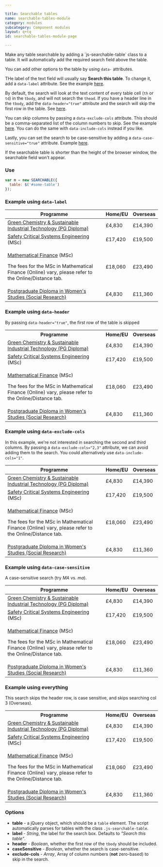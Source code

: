```yaml
---

title: Searchable tables
name: searchable-tables-module
category: modules
subcategory: Component modules
layout: q+tq
id: searchable-tables-module-page

---
```


<div class="lead"><p>Make any table searchable by adding a `js-searchable-table` class to a table. It will automatically add the required search field above the table.</p></div>

You can add other options to the table by using `data-` attributes.

THe label of the text field will usually say **Search this table**. To change it, add a `data-label` attribute. See the example [here](#example-using-data-label-).

By default, the search will look at the text content of every table cell (`th` or `td`) in the `tbody`, and will not search the `thead`. If you have a header line in the `tbody`, add the `data-header="true"` attribute and the search will skip the first row in the table. See [here](#example-using-data-header-).

You can skip columns by passing a `data-exclude-cols` attribute. This should be a comma-separated list of the column numbers to skip. See the example [here](#example-using-data-exclude-cols-). You can do the same with `data-include-cols` instead if you like.

Lastly, you can set the search to be case-sensitive by adding a `data-case-sensitive="true"` attribute. Example [here](#example-using-data-case-sensitive-).

If the searchable table is shorter than the height of the browser window, the searchable field won't appear.


### Use

```javascript
var m = new SEARCHABLE({
  table: $('#some-table')
});
```
### Example using `data-label`

<table class="js-searchable-table" data-label="Enter your search term here">
  <thead>
    <tr>
      <th>Programme</th>
      <th>Home/EU</th>
      <th>Overseas</th>
    </tr>
  </thead>
  <tbody>
    <tr>
      <td><a href="http://www.york.ac.uk/chemistry/postgraduate/taught/">Green Chemistry &amp; Sustainable Industrial Technology (PG Diploma)</a></td>
      <td>&pound;4,830</td>
      <td>&pound;14,390</td>
    </tr>
    <tr>
      <td><a href="http://www.cs.york.ac.uk/postgraduate/taught-courses/msc-scse/">Safety Critical Systems Engineering</a> (MSc)</td>
      <td>&pound;17,420</td>
      <td>&pound;19,500</td>
    </tr>
    <tr>
      <td>
        <p><a href="http://maths.york.ac.uk/www/MscfinMscmathfin">Mathematical Finance</a> (MSc)</p>
        <p>The fees for the MSc in Mathematical Finance (Online) vary, please refer to the Online/Distance tab.</p>
      </td>
      <td>&pound;18,060</td>
      <td>&pound;23,490</td>
    </tr>
    <tr>
      <td><a href="http://www.york.ac.uk/inst/cws/prospective/dip.htm">Postgraduate Diploma in Women's Studies (Social Research)</a></td>
      <td>&pound;4,830</td>
      <td>&pound;11,360</td>
    </tr>
  </tbody>
</table>

### Example using `data-header`

By passing `data-header="true"`, the first row of the table is skipped

<table class="js-searchable-table" data-header="true">
  <tbody>
    <tr>
      <th>Programme</th>
      <th>Home/EU</th>
      <th>Overseas</th>
    </tr>
    <tr>
      <td><a href="http://www.york.ac.uk/chemistry/postgraduate/taught/">Green Chemistry &amp; Sustainable Industrial Technology (PG Diploma)</a></td>
      <td>&pound;4,830</td>
      <td>&pound;14,390</td>
    </tr>
    <tr>
      <td><a href="http://www.cs.york.ac.uk/postgraduate/taught-courses/msc-scse/">Safety Critical Systems Engineering</a> (MSc)</td>
      <td>&pound;17,420</td>
      <td>&pound;19,500</td>
    </tr>
    <tr>
      <td>
        <p><a href="http://maths.york.ac.uk/www/MscfinMscmathfin">Mathematical Finance</a> (MSc)</p>
        <p>The fees for the MSc in Mathematical Finance (Online) vary, please refer to the Online/Distance tab.</p>
      </td>
      <td>&pound;18,060</td>
      <td>&pound;23,490</td>
    </tr>
    <tr>
      <td><a href="http://www.york.ac.uk/inst/cws/prospective/dip.htm">Postgraduate Diploma in Women's Studies (Social Research)</a></td>
      <td>&pound;4,830</td>
      <td>&pound;11,360</td>
    </tr>
  </tbody>
</table>

### Example using `data-exclude-cols`

In this example, we're not interested in searching the second and third columns. By passing a `data-exclude-cols="2,3"` attribute, we can avoid adding them to the search. You could alternatively use `data-include-cols="1"`.

<table class="js-searchable-table" data-exclude-cols="2,3">
  <thead>
    <tr>
      <th>Programme</th>
      <th>Home/EU</th>
      <th>Overseas</th>
    </tr>
  </thead>
  <tbody>
    <tr>
      <td><a href="http://www.york.ac.uk/chemistry/postgraduate/taught/">Green Chemistry &amp; Sustainable Industrial Technology (PG Diploma)</a></td>
      <td>&pound;4,830</td>
      <td>&pound;14,390</td>
    </tr>
    <tr>
      <td><a href="http://www.cs.york.ac.uk/postgraduate/taught-courses/msc-scse/">Safety Critical Systems Engineering</a> (MSc)</td>
      <td>&pound;17,420</td>
      <td>&pound;19,500</td>
    </tr>
    <tr>
      <td>
        <p><a href="http://maths.york.ac.uk/www/MscfinMscmathfin">Mathematical Finance</a> (MSc)</p>
        <p>The fees for the MSc in Mathematical Finance (Online) vary, please refer to the Online/Distance tab.</p>
      </td>
      <td>&pound;18,060</td>
      <td>&pound;23,490</td>
    </tr>
    <tr>
      <td><a href="http://www.york.ac.uk/inst/cws/prospective/dip.htm">Postgraduate Diploma in Women's Studies (Social Research)</a></td>
      <td>&pound;4,830</td>
      <td>&pound;11,360</td>
    </tr>
  </tbody>
</table>

### Example using `data-case-sensitive`

A case-sensitive search (try _MA_ vs. _ma_).

<table class="js-searchable-table" data-case-sensitive="true">
  <thead>
    <tr>
      <th>Programme</th>
      <th>Home/EU</th>
      <th>Overseas</th>
    </tr>
  </thead>
  <tbody>
    <tr>
      <td><a href="http://www.york.ac.uk/chemistry/postgraduate/taught/">Green Chemistry &amp; Sustainable Industrial Technology (PG Diploma)</a></td>
      <td>&pound;4,830</td>
      <td>&pound;14,390</td>
    </tr>
    <tr>
      <td><a href="http://www.cs.york.ac.uk/postgraduate/taught-courses/msc-scse/">Safety Critical Systems Engineering</a> (MSc)</td>
      <td>&pound;17,420</td>
      <td>&pound;19,500</td>
    </tr>
    <tr>
      <td>
        <p><a href="http://maths.york.ac.uk/www/MscfinMscmathfin">Mathematical Finance</a> (MSc)</p>
        <p>The fees for the MSc in Mathematical Finance (Online) vary, please refer to the Online/Distance tab.</p>
      </td>
      <td>&pound;18,060</td>
      <td>&pound;23,490</td>
    </tr>
    <tr>
      <td><a href="http://www.york.ac.uk/inst/cws/prospective/dip.htm">Postgraduate Diploma in Women's Studies (Social Research)</a></td>
      <td>&pound;4,830</td>
      <td>&pound;11,360</td>
    </tr>
  </tbody>
</table>

### Example using everything

This search skips the header row, is case sensitive, and skips searching col 3 (Overseas).

<table class="js-searchable-table" data-header="true" data-exclude-cols="3" data-case-sensitive="true">
  <tbody>
    <tr>
      <th>Programme</th>
      <th>Home/EU</th>
      <th>Overseas</th>
    </tr>
    <tr>
      <td><a href="http://www.york.ac.uk/chemistry/postgraduate/taught/">Green Chemistry &amp; Sustainable Industrial Technology (PG Diploma)</a></td>
      <td>&pound;4,830</td>
      <td>&pound;14,390</td>
    </tr>
    <tr>
      <td><a href="http://www.cs.york.ac.uk/postgraduate/taught-courses/msc-scse/">Safety Critical Systems Engineering</a> (MSc)</td>
      <td>&pound;17,420</td>
      <td>&pound;19,500</td>
    </tr>
    <tr>
      <td>
        <p><a href="http://maths.york.ac.uk/www/MscfinMscmathfin">Mathematical Finance</a> (MSc)</p>
        <p>The fees for the MSc in Mathematical Finance (Online) vary, please refer to the Online/Distance tab.</p>
      </td>
      <td>&pound;18,060</td>
      <td>&pound;23,490</td>
    </tr>
    <tr>
      <td><a href="http://www.york.ac.uk/inst/cws/prospective/dip.htm">Postgraduate Diploma in Women's Studies (Social Research)</a></td>
      <td>&pound;4,830</td>
      <td>&pound;11,360</td>
    </tr>
  </tbody>
</table>

### Options

 * **table** - a jQuery object, which should be a `table` element. The script automatically parses for tables with the class `.js-searchable-table`.
 * **label** - _String_, the label for the search box. Defaults to _"Search this table"_.
 * **header** - _Boolean_, whether the first row of the `tbody` should be included.
 * **caseSensitive** - _Boolean_, whether the search is case-sensitive.
 * **exclude-cols** - _Array_, Array of column numbers (**not** zero-based) to skip in the search.

